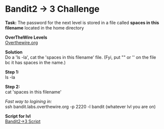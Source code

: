 # Bandit2 -> 3 Challenge
**Task:**
The password for the next level is stored in a file called **spaces in this filename** located in the home directory

**OverTheWire Levels**
<br>
[Overthewire.org](https://overthewire.org/wargames/bandit/bandit3.html)

**Solution**
<br>
Do a 'ls -la', cat the 'spaces in this filename' file. (Fyi, put "" or '' on the file bc it has spaces in the name.) 

**Step 1:**
<br>
ls -la

**Step 2:**
<br>
cat 'spaces in this filename'

*Fast way to logining in:*
<br>
ssh bandit.labs.overthewire.org -p 2220 -l bandit (whatever lvl you are on)

**Script for lvl**
<br>
[Bandit2->3 Script](https://github.com/R0T1N00M/OverTheWireBandit/blob/main/Bandit2-3skip.py)
